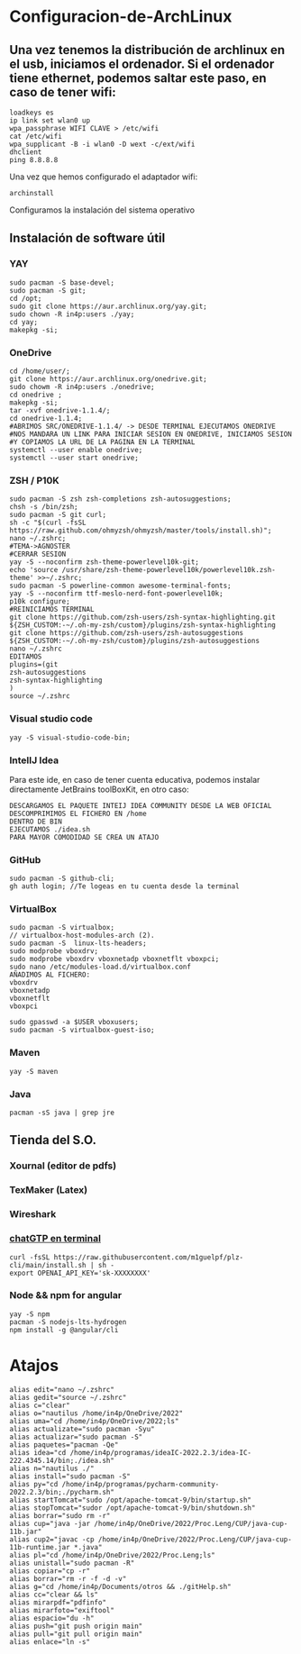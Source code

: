 # Configuracion-de-ArchLinux

## Una vez tenemos la distribución de archlinux en el usb, iniciamos el ordenador. Si el ordenador tiene ethernet, podemos saltar este paso, en caso de tener wifi:
```
loadkeys es
ip link set wlan0 up
wpa_passphrase WIFI CLAVE > /etc/wifi
cat /etc/wifi
wpa_supplicant -B -i wlan0 -D wext -c/ext/wifi
dhclient
ping 8.8.8.8
```
Una vez que hemos configurado el adaptador wifi:
```
archinstall
```
Configuramos la instalación del sistema operativo


## Instalación de software útil

### YAY
```
sudo pacman -S base-devel;
sudo pacman -S git;
cd /opt;
sudo git clone https://aur.archlinux.org/yay.git;
sudo chown -R in4p:users ./yay;
cd yay;
makepkg -si;
```

### OneDrive
```
cd /home/user/;
git clone https://aur.archlinux.org/onedrive.git;
sudo chowm -R in4p:users ./onedrive;
cd onedrive ;
makepkg -si;
tar -xvf onedrive-1.1.4/;
cd onedrive-1.1.4;
#ABRIMOS SRC/ONEDRIVE-1.1.4/ -> DESDE TERMINAL EJECUTAMOS ONEDRIVE
#NOS MANDARA UN LINK PARA INICIAR SESION EN ONEDRIVE, INICIAMOS SESION
#Y COPIAMOS LA URL DE LA PAGINA EN LA TERMINAL
systemctl --user enable onedrive;
systemctl --user start onedrive;
```

### ZSH / P10K
```
sudo pacman -S zsh zsh-completions zsh-autosuggestions;
chsh -s /bin/zsh;
sudo pacman -S git curl;
sh -c "$(curl -fsSL https://raw.github.com/ohmyzsh/ohmyzsh/master/tools/install.sh)";
nano ~/.zshrc;
#TEMA->AGNOSTER
#CERRAR SESION
yay -S --noconfirm zsh-theme-powerlevel10k-git;
echo 'source /usr/share/zsh-theme-powerlevel10k/powerlevel10k.zsh-theme' >>~/.zshrc;
sudo pacman -S powerline-common awesome-terminal-fonts;
yay -S --noconfirm ttf-meslo-nerd-font-powerlevel10k;
p10k configure;
#REINICIAMOS TERMINAL
git clone https://github.com/zsh-users/zsh-syntax-highlighting.git ${ZSH_CUSTOM:-~/.oh-my-zsh/custom}/plugins/zsh-syntax-highlighting
git clone https://github.com/zsh-users/zsh-autosuggestions ${ZSH_CUSTOM:-~/.oh-my-zsh/custom}/plugins/zsh-autosuggestions
nano ~/.zshrc
EDITAMOS
plugins=(git
zsh-autosuggestions
zsh-syntax-highlighting
)
source ~/.zshrc
```

### Visual studio code
```
yay -S visual-studio-code-bin;
``` 


### IntelIJ Idea
Para este ide, en caso de tener cuenta educativa, podemos instalar directamente JetBrains toolBoxKit, en otro caso:
```
DESCARGAMOS EL PAQUETE INTEIJ IDEA COMMUNITY DESDE LA WEB OFICIAL
DESCOMPRIMIMOS EL FICHERO EN /home
DENTRO DE BIN
EJECUTAMOS ./idea.sh
PARA MAYOR COMODIDAD SE CREA UN ATAJO
```

### GitHub
```
sudo pacman -S github-cli;
gh auth login; //Te logeas en tu cuenta desde la terminal
```

### VirtualBox
```
sudo pacman -S virtualbox;
// virtualbox-host-modules-arch (2).
sudo pacman -S  linux-lts-headers;
sudo modprobe vboxdrv;
sudo modprobe vboxdrv vboxnetadp vboxnetflt vboxpci;
sudo nano /etc/modules-load.d/virtualbox.conf
AÑADIMOS AL FICHERO:
vboxdrv
vboxnetadp
vboxnetflt
vboxpci

sudo gpasswd -a $USER vboxusers;
sudo pacman -S virtualbox-guest-iso;
```
### Maven
```
yay -S maven
```
### Java
```
pacman -sS java | grep jre
```

## Tienda del S.O.

### Xournal (editor de pdfs)

### TexMaker (Latex)

### Wireshark

### [chatGTP en terminal](https://github.com/m1guelpf/plz-cli)
```
curl -fsSL https://raw.githubusercontent.com/m1guelpf/plz-cli/main/install.sh | sh -
export OPENAI_API_KEY='sk-XXXXXXXX'
```

### Node && npm for angular
```
yay -S npm
pacman -S nodejs-lts-hydrogen 
npm install -g @angular/cli

```



# Atajos
```
alias edit="nano ~/.zshrc"
alias gedit="source ~/.zshrc"
alias c="clear"
alias o="nautilus /home/in4p/OneDrive/2022"
alias uma="cd /home/in4p/OneDrive/2022;ls"
alias actualizate="sudo pacman -Syu"
alias actualizar="sudo pacman -S"
alias paquetes="pacman -Qe"
alias idea="cd /home/in4p/programas/ideaIC-2022.2.3/idea-IC-222.4345.14/bin;./idea.sh"
alias n="nautilus ./"
alias install="sudo pacman -S"
alias py="cd /home/in4p/programas/pycharm-community-2022.2.3/bin;./pycharm.sh"
alias startTomcat="sudo /opt/apache-tomcat-9/bin/startup.sh"
alias stopTomcat="sudor /opt/apache-tomcat-9/bin/shutdown.sh"
alias borrar="sudo rm -r"
alias cup="java -jar /home/in4p/OneDrive/2022/Proc.Leng/CUP/java-cup-11b.jar"
alias cup2="javac -cp /home/in4p/OneDrive/2022/Proc.Leng/CUP/java-cup-11b-runtime.jar *.java"
alias pl="cd /home/in4p/OneDrive/2022/Proc.Leng;ls"
alias unistall="sudo pacman -R"
alias copiar="cp -r"
alias borrar="rm -r -f -d -v"
alias g="cd /home/in4p/Documents/otros && ./gitHelp.sh"
alias cc="clear && ls"
alias mirarpdf="pdfinfo"
alias mirarfoto="exiftool"
alias espacio="du -h"
alias push="git push origin main"
alias pull="git pull origin main"
alias enlace="ln -s"


```

